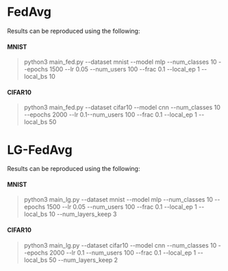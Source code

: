 # FedAvg

Results can be reproduced using the following:

#### MNIST 
> python3 main_fed.py --dataset mnist --model mlp --num_classes 10 --epochs 1500 --lr 0.05 --num_users 100 --frac 0.1 --local_ep 1 --local_bs 10

#### CIFAR10 
> python3 main_fed.py --dataset cifar10 --model cnn --num_classes 10 --epochs 2000 --lr 0.1--num_users 100 --frac 0.1 --local_ep 1 --local_bs 50

# LG-FedAvg

Results can be reproduced using the following:

#### MNIST
> python3 main_lg.py --dataset mnist --model mlp --num_classes 10 --epochs 1500 --lr 0.05 --num_users 100 --frac 0.1 --local_ep 1 --local_bs 10 --num_layers_keep 3

#### CIFAR10 
> python3 main_lg.py --dataset cifar10 --model cnn --num_classes 10 --epochs 2000 --lr 0.1 --num_users 100 --frac 0.1 --local_ep 1 --local_bs 50 --num_layers_keep 2
